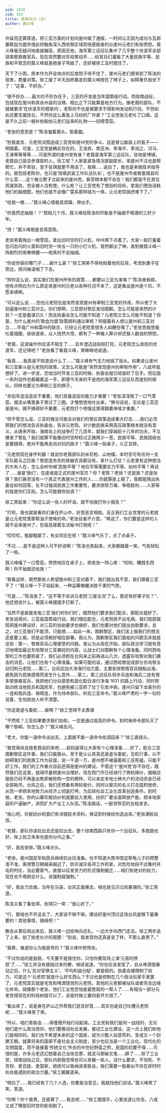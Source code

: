 ```yaml
---
aid: 1010
zid: 353
title: 净海1631（五）
author: 聂义峰
---
```


许延亮还算厚道，把三亚方面的计划向崖州做了通报，一时间让正因为成功与瓦郎寨歃血为盟并借此将触角深入西哈黎区域而倍感振奋的众崖州元老们有些愤怒。聂义峰毫无疑问地直接蹦高，原因无他，海军第三远征队集中了几乎整个伏波军全部琼南黎族裔官兵，现在突然要对东哈黎动手……给官兵们灌输了大量民族平等、民族和平观念的聂义峰就差掀桌子骂娘了，还好被徐工及时摁住了。

天下了小雨，原本作为开会地点的后堂院子待不住了，崖州元老们便来到了陈洛的宿舍，商量对策。徐工废了半天劲把暴走的聂义峰按在了椅子上，如释重负般坐下了：“这事，不好办。”

“很不好办……最大的不好办在于，三亚的开发是当年国策级行动。而琼南战役，包括现在崖州和其余州县的治理，相比之下只能算是地方行为。像老聂的部队，不就被要求‘在伏波军的框架内’，老陈你不也是被要求不得影响发动机行动，不但如此还要支援琼北，不然你这么着急上马纺织厂作甚？”工业党张元老吐了口烟，这是不久之前一艘补给船给元老们运来的礼物——初晴雪茄。

“老张的意思是？”陈洛皱着眉头，垫着腿。

“恕我直言，元老院试图造成三亚党和崖州党的争斗，这是督公脑袋上的虱子——明摆着。可是，三亚党是确实存在的，王洛宾、席亚洲、李海平、季润之、河马、王涛等等等等……可是所谓的崖州党有谁？老聂是海军第三远征队，驻地是博铺，老聂自己是总参谋部的人。徐工呢？人家是紧急情况部副部长，来崖州不过也是帮帮忙，并不常驻，至于张琪就更不用说了。我嘛……说白了，我也是来做技术指导的。就包括老陈你，也只是‘琼南武装工作队总队长’，也不是崖州市或者崖城县的什么官……这个被立靶子立起来的崖州党，甚至根本都不存在！我们都是不在其位而谋其政，完全被人当枪使。什么枪？让三亚党有了使劲的目标，拿我们使劲消耗他们的脑细胞，他们也就不会像广雷系那样结为一体，让元老院骑虎难下了。”

“给我一根……”聂义峰心情极其烦躁，伸出手。

“你竟然还抽烟！？”搭档几个月，聂义峰给陈洛的印象是不抽烟不喝酒的三好少年。

“烦！”聂义峰倒是言简意赅。

老张笑着掏出一根雪茄，拿出旧时空的打火机，咔咔两下点着了。大家一起打量着忽闪忽闪的火苗和旧时空一块五一只的小打火机，竟然都出了神，直到被聂义峰一阵剧烈的咳嗽唤醒——他真的不会抽烟。

“你说你装的哪门子……装什么装？”徐工哭笑不得地拍着他的后背，考虑到妻子在旁边，把问候语咽了下去。

“照你这么说，其实我们在崖州所有的政策……都要以三亚为准咯？”陈洛耸耸肩，他有点明白为什么原定来崖州的元老以各种托词不来了，这是看出崖州是个坑，不愿来填啊。

“可以这么说……恐怕元老院也是突然发现崖州有牵制三亚党的作用，所以使了大劲逼崖州和三亚对立。你们想啊，三亚想对黎区发动围剿，怎么可能是突然的计划？一定是蓄谋已久！而且执委会怎么可能不知道？元老院又怎么可能不知道？但是，为什么崖州的‘歃血为盟’政策顺利通过审核？明摆着有人想让崖州和三亚对立……毕竟广州和雷州的联合，已经让元老院里很多人如鲠在喉了。”老张悠哉悠哉吐着烟圈，徐徐道来，众人恍然大悟，都有了一种被人算计却还替人数钱的愤怒。

“老聂，这波操作你应该不陌生了……去年澄迈战役刚打完，元老院怎么收拾的伏波军，还记得吧？”老张看了看聂义峰，笑眯眯地说道。

“我真……我真是不知道说什么了……”聂义峰有气无力地摇了摇头。如果说让崖州和三亚厮斗是元老院的政策，又怎么可能是“突然发现崖州的牵制作用”，八成早就想好了。进一步说，恐怕当时开发三亚的时候，执委会就已经留好了后手。而后面一系列动作也都藏着这一手，即便今天来的不是他的海军第三远征队而是别的部队，同样也要沦为牵制三亚的棋子。

“赤焰军造没造反不重要，他们具备造反的能力才重要！”老张深深吸了一口气雪茄，烟流从嘴里鼻子里过了三圈，才慢悠悠地吐出来，“换句话说，无论是三亚还是崖州，搞不搞得好不重要，元老院打个喷嚏这里得跟着哆嗦才重要。”

“但不管怎么说，三亚的做法可能会对我们的黎区政策造成重大打击……我们必须把我们的想法告诉执委会，告诉元老院。对少数民族采用高压政策根本就没有意义，从唐宋开始，海南岛上的战争打了几百年，就我们穿越前十几年的功夫，不又爆发了黎乱？我们就算不能像旧时空矫枉过正搞两少一宽，民族平等、民族团结也是要搞得，绝对不能再走向对抗的路子！”聂义峰一拍桌子，义正言辞。

“元老院现在身怀利器！就说你老聂部队的米尼枪、山地榴，本时空可有任何一支军队能与之匹敌？黎民连务农的铁器农具都没有，拿什么打仗？元老里有这种想法的大有人在，怎么会听你喊‘民族平等’？地位平等需要实力平等，如何平等？再说了……谁是‘我们’，在座谁是正式的崖州官员？你？老陈？老徐？还是我？还是张琪？我们甚至没有一个真正代表崖州工作的人……你就算是上报了，我都能猜出执委会如何回答，左不过强调民族工作重要性，要求排除万难、争取胜利……人家等的就是你们互掐，怎么可能替你协调？”

徐工笑起来：“你这么说一些人的坏话，就不怕我打你小报告？”

“打呗，我也就是看你们身在庐山中，好意恶言相助。反正我们工业党里的元老就是让元老院里那帮油子使唤的命。”老张丝毫不介意，“再说了，你们要是这样的人就不会来崖州了，在临高搂着生活秘书打炮呢！”

“哎哎哎，粗鄙粗鄙了，有女同志在呢！”聂义峰气乐了，点了点桌子。

“不过……是不是这种人可不好说啊！”陈洛也笑起来，大家都跟着一笑，气氛轻松了一些。

聂义峰嘬了一口雪茄，愤愤地压在桌子上，把老张一阵心疼：“哎哟，糟践东西啊！你不抽就还给我！”

“我看这样，既然那些人希望崖州和三亚对着干，我们就出其不意，我们跟着三亚干了！”聂义峰一下子站起来，一种运筹帷幄决胜千里的气势。

“可是……”陈洛急了，“这不等于告诉元老院‘三崖合流’了么，那还有好果子吃？”，他还想说什么，被聂义峰摆摆手打断了。

“当然不是直接发电三亚‘我们听你们的’，既然他们要求我们配合，那配合就好了。老张说得对，三亚是国策级行动，我们理应配合，元老院挑不出毛病。我们按部就班把崖州建设好，对三亚的协助要求也做好，我们也要对他们提出协助要求。总之，对三亚我们不能顶，只能顺……如此一来，围剿黎区，我们该上报我们的想法还是要上报，但是必须做好相应部署。我认为，围剿黎区我们面临的问题无非就是这些：第一，黎族官兵心理接受的问题。我认为从现在开始，部队政治学习就有意识地增加最近东哈黎对三亚袭扰的内容，让战士们对围剿有个心理准备。同时西哈黎的工作也要抓紧了，我们必须抢在台风来之前再进山几次，透露东哈黎对我们袭击的消息，让他们也有个心理准备。如果可能的话，通过西哈黎促成部分东哈黎主动归附元老院……第二，台风后加大净海行动力度，主要安排黎族官兵随船出海，避免因为民族感情而发生什么意外……第三，第三远征队轻步兵连和海兵二连有很多黎族裔官兵，我把他们分兵感恩和昌化配合进行净海 1631 的路上行动，同时帮助训练当地民兵和国民军，也避免被三亚抓了壮丁引发冲突。崖州只留下龙美尔的一连和炮兵连、保障连，作为待命部队，听后三亚命令。”聂义峰严肃的一字一句的说着，生怕其他人听不清楚。

“你这是虚与委蛇……躲啊？”徐工觉得不太靠谱

“不然呢？三亚如果要求我们协助，一定是通过临高的命令。到时候命令部队灭了哪个黎峒，你怎么办？”聂义峰反问。

“老大，你能一道命令派出去，上面就不能一道命令给调回来？”徐工直摇头。

“我觉得尚且按老聂说的来吧……起码是得让大家有个心理准备……好了，配合三亚围剿黎区这件事，我们只能服从。至于是认认真真还是虚与委蛇，见机行事，以不妨碍我们的民族工作为前提。说一千道一万，崖州想不被逼着和三亚死磕，只能干好工作。我们的工作重点目前还得是崖州的建设，不管这个‘崖州党’存不存在，既然我们在这里，就得尽量把崖州治理好。现在西门市已经进行了两轮降价，据粮店报告已经不再是出售即被抢购一空的模样，可以肯定本地士绅大户的流动资金已经全部耗尽。台风之后，我们还预备有两轮砸价，同时以赈灾的名义打击囤积居奇，从而一举把本地势力从经济上彻底打垮，为后续社会工业化改革创造条件。到时候，老张，你的山寨珍妮纺纱机就要投入使用，纺织厂要全面释放产能，把本地家庭织户逼破产，进而扩大产业工人队伍。”陈洛插话，一股领导范的总结发言。

“放心吧，珍妮纺纱机我们有详细技术资料，保证到时候给你造出来。”老张满脸自信。

“老聂，部队你该拉出去还是拉出去，整个琼南西路只有你一个远征队，多跑跑也好，岸上防卫本来也是你分内之事。”

“好，我去安排。”聂义峰点头。

“老徐，崖州国民军和民兵继续抗台风准备。也不知道大图书馆这帮龟儿子的预警准不准，离预警日期越来越近了，防灾减灾各项工作抓紧，对危险地段不远集村并屯的村庄，没必要客气，直接以征发劳力的形式强制搬迁……咱们有绝对的权力，现在也不用顾忌什么，该强制就强制。”

“好，我全力去做。当年在马袅，台风正面袭击，咱也是见识过风暴潮的。”徐工笑道。

陈洛又看了看张琪，张琪只一笑：“放心好了。”

“行，那咱也不开这会了，大家该干嘛干嘛，建设好崖州顶过这场台风是眼下最重要的！其他事情，随缘吧！”

散会从善后局出来后，聂义峰一边给哨兵还礼，一边大步向西门走去。徐工两步追了上来，拍了拍老伙计的肩膀：“别说，我发现你还真是变了样，不那么直男了。”

“我靠，难道你认为我是弯的？”聂义峰作惊愕状。

“不过你说的是挺稳，今天要不是按住你，只怕你要现场上演‘元首的愤怒’了……”徐工并没有接抛过来的梗，继续说道，“你也应该发现了，自从啤酒馆暴动之后，什么‘反对官僚主义’、‘平均利益分配’，都是假的。执委会被限制了权力，可是这个‘元老院’就是什么好东西么？不过也是控制在几个政治玩家手里罢了，元老院其实就是宅党和啤酒馆党的元老院，其他的元老都被站队或者完全边缘化听命。就像那个老张，他们工业党恐怕是最憋屈的一帮人了……有相当一部分元老觉得现在的科技树就可以了，该是时候三妻四妾开大炮了。”

“看出来了，说是身在庐山之外帮我们恶言好意……其实也是自己吐槽元老院呢……”聂义峰笑了笑。

“所以，咱们青联会……得慢慢开始行动起来。工业党和我们是同一战线的，无论他们是什么政治信仰，他们要推动社会发展，推动工业化建设，这一点上我们和他们是相同的。我们也不希望未来的这个国家，成为少数人钻营苟利，变成又一个封建王朝。就算将来的国家不是社会主义制度，至少也应当是一个工业化、现代化的文明国度，而不是披着‘传统文化’外衣的中世纪野蛮之邦，民国的坑要不得……可惜的是，许多元老还幻想着自己当徐志摩，就泥马那破文笔……醉了……除了工业党，琼南战役之后，部队内部我觉得也可以发展一些人。没什么要求，不怕死、不贪财、爱百姓、爱国家，统统可以吸纳进青联会，我们需要一股看似不存在却时时处处能遇到的政治力量。”徐工娓娓道来。

“明白了……我已经有了几个人选，你要是没意见，我就找他们谈话。”聂义峰笑了笑，答道。

“你啊？你个直男，还是算了……我去吧……”徐工摆摆手，心里说道让你去，八成又成了哪部旧时空的影视剧了。
